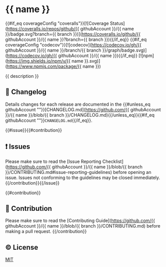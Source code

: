 # {{ name }}

{{#if_eq coverageConfig "coveralls"}}[![Coverage Status](https://coveralls.io/repos/github/{{ githubAccount }}/{{ name }}/badge.svg?branch={{ branch }})](https://coveralls.io/github/{{ githubAccount }}/{{ name }}?branch={{ branch }}){{/if_eq}}
{{#if_eq coverageConfig "codecov"}}[![codecov](https://codecov.io/gh/{{ githubAccount }}/{{ name }}/branch/{{ branch }}/graph/badge.svg)](https://codecov.io/gh/{{ githubAccount }}/{{ name }}){{/if_eq}}
[![npm](https://img.shields.io/npm/v/{{ name }}.svg)](https://www.npmjs.com/package/{{ name }})

{{ description }}

## :scroll: Changelog
Details changes for each release are documented in the {{#unless_eq githubAccount ""}}[CHANGELOG.md](https://github.com/{{ githubAccount }}/{{ name }}/blob/{{ branch }}/CHANGELOG.md){{/unless_eq}}{{#if_eq githubAccount ""}}`CHANGELOG.md`{{/if_eq}}.

{{#issue}}{{#contribution}}
## :exclamation: Issues
Please make sure to read the [Issue Reporting Checklist](https://github.com/{{ githubAccount }}/{{ name }}/blob/{{ branch }}/CONTRIBUTING.md#issue-reporting-guidelines) before opening an issue. Issues not conforming to the guidelines may be closed immediately.
{{/contribution}}{{/issue}}

{{#contribution}}
## :muscle: Contribution
Please make sure to read the [Contributing Guide](https://github.com/{{ githubAccount }}/{{ name }}/blob/{{ branch }}/CONTRIBUTING.md) before making a pull request.
{{/contribution}}

## :copyright: License

[MIT](http://opensource.org/licenses/MIT)
